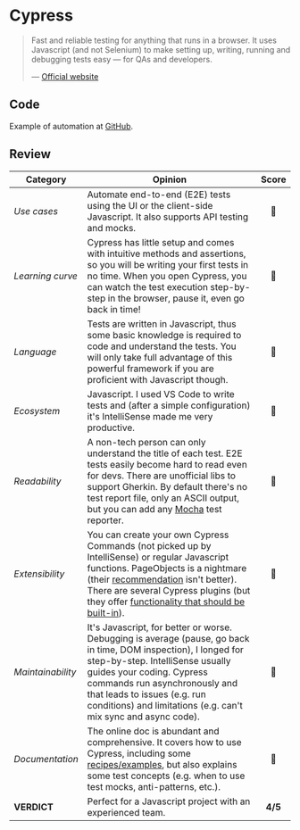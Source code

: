 # Cypress

> Fast and reliable testing for anything that runs in a browser. It uses Javascript (and not Selenium) to make setting up, writing, running and debugging tests easy — for QAs and developers.
>
> — [Official website](https://www.cypress.io/how-it-works/)

## Code

Example of automation at [GitHub](https://github.com/dialex/start-testing/tree/master/code/framework/cypress).

## Review

| Category | Opinion | Score |
| -------- | ------- | :---: |
| _Use cases_        | Automate end-to-end (E2E) tests using the UI or the client-side Javascript. It also supports API testing and mocks. | 🥇 |
| _Learning curve_   | Cypress has little setup and comes with intuitive methods and assertions, so you will be writing your first tests in no time. When you open Cypress, you can watch the test execution step-by-step in the browser, pause it, even go back in time! | 🥇 |
| _Language_         | Tests are written in Javascript, thus some basic knowledge is required to code and understand the tests. You will only take full advantage of this powerful framework if you are proficient with Javascript though. | 🥈 |
| _Ecosystem_        | Javascript. I used VS Code to write tests and (after a simple configuration) it's IntelliSense made me very productive. | 🥇 |
| _Readability_      | A non-tech person can only understand the title of each test. E2E tests easily become hard to read even for devs. There are unofficial libs to support Gherkin. By default there's no test report file, only an ASCII output, but you can add any [Mocha](https://docs.cypress.io/guides/tooling/reporters.html#Custom-Reporters) test reporter. | 🥈 |
| _Extensibility_    | You can create your own Cypress Commands (not picked up by IntelliSense) or regular Javascript functions. PageObjects is a nightmare (their [recommendation](https://docs.cypress.io/faq/questions/using-cypress-faq.html#Can-I-use-the-Page-Object-pattern) isn't better). There are several Cypress plugins (but they offer [functionality that should be built-in](https://github.com/cypress-io/cypress/issues/1865#issuecomment-484897559)). | 🥉 |
| _Maintainability_  | It's Javascript, for better or worse. Debugging is average (pause, go back in time, DOM inspection), I longed for step-by-step. IntelliSense usually guides your coding. Cypress commands run asynchronously and that leads to issues (e.g. run conditions) and limitations (e.g. can't mix sync and async code). | 🥉 |
| _Documentation_    | The online doc is abundant and comprehensive. It covers how to use Cypress, including some [recipes/examples](https://github.com/cypress-io/cypress-example-recipes#application-actions), but also explains some test concepts (e.g. when to use test mocks, anti-patterns, etc.). | 🥇 |
| **VERDICT**        | Perfect for a Javascript project with an experienced team. | **4/5** |
